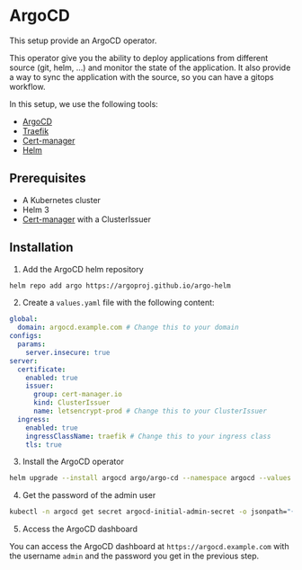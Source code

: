 # ArgoCD

This setup provide an ArgoCD operator.

This operator give you the ability to deploy applications from different source (git, helm, ...) and monitor the state of the application.
It also provide a way to sync the application with the source, so you can have a gitops workflow.

In this setup, we use the following tools:
- [ArgoCD](https://argoproj.github.io/argo-cd/)
- [Traefik](https://doc.traefik.io/traefik/)
- [Cert-manager](https://cert-manager.io/)
- [Helm](https://helm.sh/)

## Prerequisites

- A Kubernetes cluster
- Helm 3
- [Cert-manager](../cert-manager/README.md) with a ClusterIssuer

## Installation

1. Add the ArgoCD helm repository

```bash
helm repo add argo https://argoproj.github.io/argo-helm
```

2. Create a `values.yaml` file with the following content:

```yaml
global:
  domain: argocd.example.com # Change this to your domain
configs:
  params:
    server.insecure: true
server:
  certificate:
    enabled: true
    issuer:
      group: cert-manager.io
      kind: ClusterIssuer
      name: letsencrypt-prod # Change this to your ClusterIssuer
  ingress:
    enabled: true
    ingressClassName: traefik # Change this to your ingress class
    tls: true

```

3. Install the ArgoCD operator

```bash
helm upgrade --install argocd argo/argo-cd --namespace argocd --values values.yaml --create-namespace
```

4. Get the password of the admin user

```bash
kubectl -n argocd get secret argocd-initial-admin-secret -o jsonpath="{.data.password}" | base64 -d
```

5. Access the ArgoCD dashboard

You can access the ArgoCD dashboard at `https://argocd.example.com` with the username `admin` and the password you get in the previous step.

